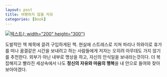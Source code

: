 ```yaml
---
layout: post
title: 여행하지 않을 자유
categories: [Book]
---
```


[![텍스트](http://image.yes24.com/momo/TopCate1101/MidCate007/110068473.jpg){: width="200" height="300"}](http://www.yes24.com/Product/Goods/36924615?scode=032&OzSrank=1)


도발적인 책 제목에 끌려 구입하게된 책. 현실에 스트레스로 지쳐 파리나 하와이로 휴가를 떠나 꿈결같은 시간을 보내려고 하는 사람들에게 저자는 오히려 아무데도 가지 않기를
추천한다. 외부가 아닌 내부로 명상을 하고, 자신의 안식일을 보내라는것이다.
더 복잡해지고 빨라진 세상속에서 나도 **정신의 자유와 마음의 행복**을 내 안으로 들여와 찾아 보아야겠다.